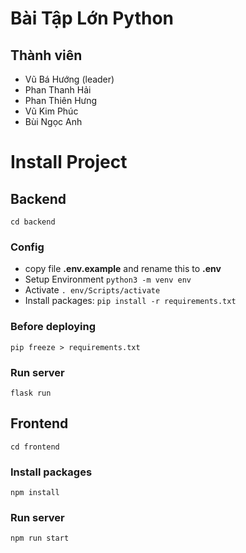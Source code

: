 # Bài Tập Lớn Python
## Thành viên
* Vũ Bá Hướng (leader)
* Phan Thanh Hải
* Phan Thiên Hưng
* Vũ Kim Phúc
* Bùi Ngọc Anh
# Install Project
## Backend
``` cd backend ```

### Config
- copy file **.env.example** and rename this to **.env**
- Setup Environment ``` python3 -m venv env ``` 
- Activate ``` . env/Scripts/activate ```
- Install packages: ``` pip install -r requirements.txt ```
### Before deploying
``` pip freeze > requirements.txt ```
### Run server
``` flask run ```
## Frontend

``` cd frontend ```
### Install packages
``` npm install ```
### Run server
``` npm run start ```